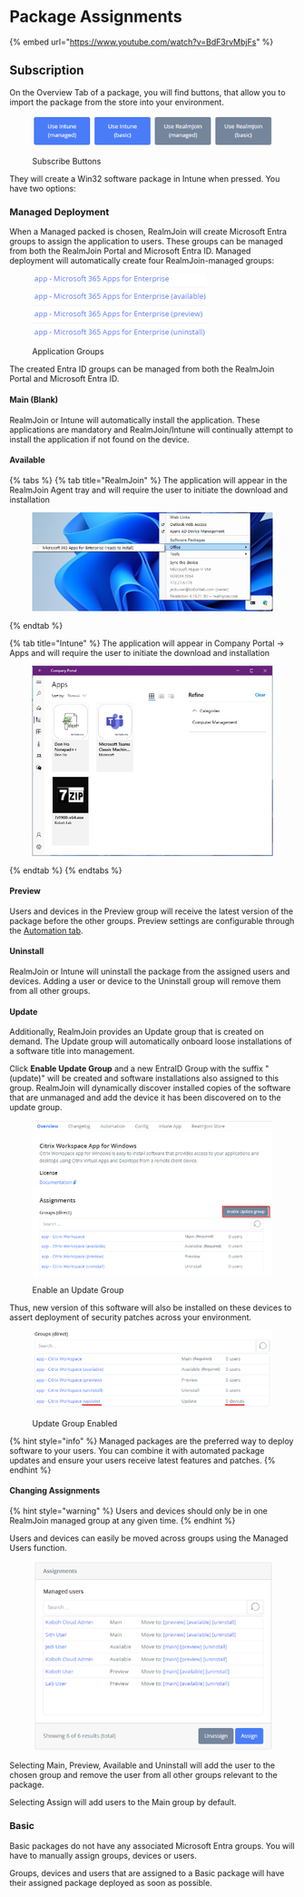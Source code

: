 # Package Assignments

{% embed url="https://www.youtube.com/watch?v=BdF3rvMbjFs" %}

## Subscription

On the Overview Tab of a package, you will find buttons, that allow you to import the package from the store into your environment.

<figure><img src="../../../.gitbook/assets/image (331).png" alt=""><figcaption><p>Subscribe Buttons</p></figcaption></figure>

They will create a Win32 software package in Intune when pressed. You have two options:

### Managed Deployment

When a Managed packed is chosen, RealmJoin will create Microsoft Entra groups to assign the application to users. These groups can be managed from both the RealmJoin Portal and Microsoft Entra ID. Managed deployment will automatically create four RealmJoin-managed groups:

<figure><img src="../../../.gitbook/assets/image (335).png" alt=""><figcaption><p>Application Groups</p></figcaption></figure>

The created Entra ID groups can be managed from both the RealmJoin Portal and Microsoft Entra ID.&#x20;

#### **Main (Blank)**

RealmJoin or Intune will automatically install the application. These applications are mandatory and RealmJoin/Intune will continually attempt to install the application if not found on the device.

#### **Available**

{% tabs %}
{% tab title="RealmJoin" %}
The application will appear in the RealmJoin Agent tray and will require the user to initiate the download and installation

<figure><img src="../../.gitbook/assets/image.png" alt=""><figcaption></figcaption></figure>
{% endtab %}

{% tab title="Intune" %}
The application will appear in Company Portal -> Apps and will require the user to initiate the download and installation

<figure><img src="../../.gitbook/assets/image (2).png" alt=""><figcaption></figcaption></figure>
{% endtab %}
{% endtabs %}

#### Preview

Users and devices in the Preview group will receive the latest version of the package before the other groups. Preview settings are configurable through the [Automation tab](package-details.md#automation).

#### Uninstall

RealmJoin or Intune will uninstall the package from the assigned users and devices. Adding a user or device to the Uninstall group will remove them from all other groups.

#### Update

Additionally, RealmJoin provides an Update group that is created on demand. The Update group will automatically onboard loose installations of a software title into management.

Click **Enable Update Group** and a new EntraID Group with the suffix "(update)" will be created and software installations also assigned to this group. RealmJoin will dynamically discover installed copies of the software that are unmanaged and add the device it has been discovered on to the update group.

<figure><img src="../../.gitbook/assets/app-deploy-1.png" alt=""><figcaption><p>Enable an Update Group</p></figcaption></figure>

Thus, new version of this software will also be installed on these devices to assert deployment of security patches across your environment.

<figure><img src="../../.gitbook/assets/app-deploy-2.png" alt=""><figcaption><p>Update Group Enabled</p></figcaption></figure>

{% hint style="info" %}
Managed packages are the preferred way to deploy software to your users. You can combine it with automated package updates and ensure your users receive latest features and patches.
{% endhint %}

#### Changing Assignments

{% hint style="warning" %}
Users and devices should only be in one RealmJoin managed group at any given time.
{% endhint %}

Users and devices can easily be moved across groups using the Managed Users function.

<figure><img src="../../.gitbook/assets/image (3).png" alt=""><figcaption></figcaption></figure>

Selecting Main, Preview, Available and Uninstall will add the user to the chosen group and remove the user from all other groups relevant to the package.

Selecting Assign will add users to the Main group by default.

### Basic

Basic packages do not have any associated Microsoft Entra groups. You will have to manually assign groups, devices or users.

Groups, devices and users that are assigned to a Basic package will have their assigned package deployed as soon as possible.

